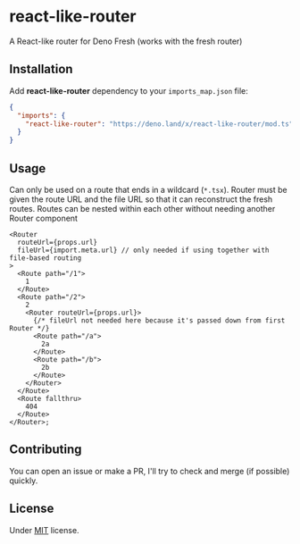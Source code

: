 # react-like-router

A React-like router for Deno Fresh (works with the fresh router)

## Installation

Add **react-like-router** dependency to your `imports_map.json` file:

```json
{
  "imports": {
    "react-like-router": "https://deno.land/x/react-like-router/mod.ts"
  }
}
```

## Usage

Can only be used on a route that ends in a wildcard (`*.tsx`). Router must be
given the route URL and the file URL so that it can reconstruct the fresh
routes. Routes can be nested within each other without needing another Router
component

```tsx
<Router
  routeUrl={props.url}
  fileUrl={import.meta.url} // only needed if using together with file-based routing
>
  <Route path="/1">
    1
  </Route>
  <Route path="/2">
    2
    <Router routeUrl={props.url}>
      {/* fileUrl not needed here because it's passed down from first Router */}
      <Route path="/a">
        2a
      </Route>
      <Route path="/b">
        2b
      </Route>
    </Router>
  </Route>
  <Route fallthru>
    404
  </Route>
</Router>;
```

## Contributing

You can open an issue or make a PR, I'll try to check and merge (if possible)
quickly.

## License

Under [MIT](https://github.com/egmaleta/fresh_layout/blob/main/LICENSE) license.
